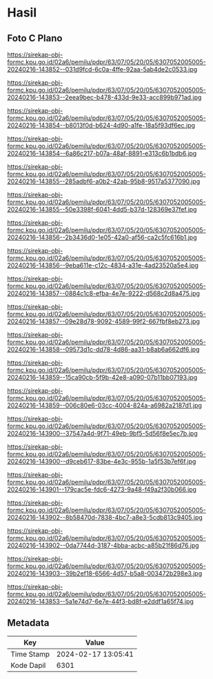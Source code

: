 # Hasil

## Foto C Plano

https://sirekap-obj-formc.kpu.go.id/02a6/pemilu/pdpr/63/07/05/20/05/6307052005005-20240216-143852--031d9fcd-6c0a-4ffe-92aa-5ab4de2c0533.jpg

https://sirekap-obj-formc.kpu.go.id/02a6/pemilu/pdpr/63/07/05/20/05/6307052005005-20240216-143853--2eea9bec-b478-433d-9e33-acc899b971ad.jpg

https://sirekap-obj-formc.kpu.go.id/02a6/pemilu/pdpr/63/07/05/20/05/6307052005005-20240216-143854--b8013f0d-b624-4d90-a1fe-18a5f93df6ec.jpg

https://sirekap-obj-formc.kpu.go.id/02a6/pemilu/pdpr/63/07/05/20/05/6307052005005-20240216-143854--6a86c217-b07a-48af-8891-e313c6b1bdb6.jpg

https://sirekap-obj-formc.kpu.go.id/02a6/pemilu/pdpr/63/07/05/20/05/6307052005005-20240216-143855--285adbf6-a0b2-42ab-95b8-9517a5377090.jpg

https://sirekap-obj-formc.kpu.go.id/02a6/pemilu/pdpr/63/07/05/20/05/6307052005005-20240216-143855--50e3398f-6041-4dd5-b37d-128369e37fef.jpg

https://sirekap-obj-formc.kpu.go.id/02a6/pemilu/pdpr/63/07/05/20/05/6307052005005-20240216-143856--2b3436d0-1e05-42a0-af56-ca2c5fc616b1.jpg

https://sirekap-obj-formc.kpu.go.id/02a6/pemilu/pdpr/63/07/05/20/05/6307052005005-20240216-143856--9eba611e-c12c-4834-a31e-4ad23520a5e4.jpg

https://sirekap-obj-formc.kpu.go.id/02a6/pemilu/pdpr/63/07/05/20/05/6307052005005-20240216-143857--0884c1c8-efba-4e7e-9222-d568c2d8a475.jpg

https://sirekap-obj-formc.kpu.go.id/02a6/pemilu/pdpr/63/07/05/20/05/6307052005005-20240216-143857--09e28d78-9092-4589-99f2-667fbf8eb273.jpg

https://sirekap-obj-formc.kpu.go.id/02a6/pemilu/pdpr/63/07/05/20/05/6307052005005-20240216-143858--09573d1c-dd78-4d86-aa31-b8ab6a662df6.jpg

https://sirekap-obj-formc.kpu.go.id/02a6/pemilu/pdpr/63/07/05/20/05/6307052005005-20240216-143859--15ca90cb-5f9b-42e8-a090-07b11bb07193.jpg

https://sirekap-obj-formc.kpu.go.id/02a6/pemilu/pdpr/63/07/05/20/05/6307052005005-20240216-143859--006c80e6-03cc-4004-824a-a6982a2187d1.jpg

https://sirekap-obj-formc.kpu.go.id/02a6/pemilu/pdpr/63/07/05/20/05/6307052005005-20240216-143900--37547a4d-9f71-49eb-9bf5-5d56f8e5ec7b.jpg

https://sirekap-obj-formc.kpu.go.id/02a6/pemilu/pdpr/63/07/05/20/05/6307052005005-20240216-143900--d9ceb617-83be-4e3c-955b-1a5f53b7ef6f.jpg

https://sirekap-obj-formc.kpu.go.id/02a6/pemilu/pdpr/63/07/05/20/05/6307052005005-20240216-143901--179cac5e-fdc6-4273-9a48-f49a2f30b066.jpg

https://sirekap-obj-formc.kpu.go.id/02a6/pemilu/pdpr/63/07/05/20/05/6307052005005-20240216-143902--8b58470d-7838-4bc7-a8e3-5cdb813c9405.jpg

https://sirekap-obj-formc.kpu.go.id/02a6/pemilu/pdpr/63/07/05/20/05/6307052005005-20240216-143902--0da7744d-3187-4bba-acbc-a85b21f86d76.jpg

https://sirekap-obj-formc.kpu.go.id/02a6/pemilu/pdpr/63/07/05/20/05/6307052005005-20240216-143903--39b2ef18-6566-4d57-b5a8-003472b298e3.jpg

https://sirekap-obj-formc.kpu.go.id/02a6/pemilu/pdpr/63/07/05/20/05/6307052005005-20240216-143853--5a1e74d7-6e7e-44f3-bd8f-e2ddf1a65f74.jpg


## Metadata

| Key        | Value               |
| ---------- | ------------------- |
| Time Stamp | 2024-02-17 13:05:41 |
| Kode Dapil | 6301                |



